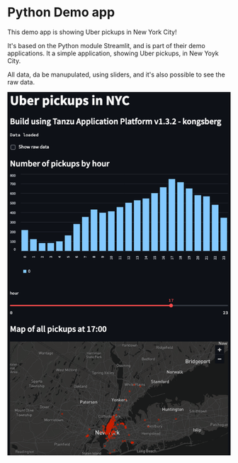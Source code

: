 # Python Demo app

This demo app is showing Uber pickups in New York City!

It's based on the Python module Streamlit, and is part of their demo applications.
It a simple application, showing Uber pickups, in New Yoyk City.

All data, da be manupulated, using sliders, and it's also possible to see the raw data.

![frontpage](images/frontpage.png)
